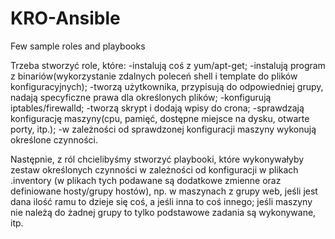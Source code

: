 # KRO-Ansible
Few sample roles and playbooks

Trzeba stworzyć role, które:
-instalują coś z yum/apt-get;
-instalują program z binariów(wykorzystanie zdalnych poleceń shell i
template do plików konfiguracyjnych);
-tworzą użytkownika, przypisują do odpowiedniej grupy, nadają
specyficzne prawa dla określonych plików;
-konfigurują iptables/firewalld;
-tworzą skrypt i dodają wpisy do crona;
-sprawdzają konfigurację maszyny(cpu, pamięć, dostępne miejsce na
dysku, otwarte porty, itp.);
-w zależności od sprawdzonej konfiguracji maszyny wykonują określone czynności.

Następnie, z ról chcielibyśmy stworzyć playbooki, które wykonywałyby
zestaw określonych czynności w zależności od konfiguracji w plikach
.inventory (w plikach tych podawane są dodatkowe zmienne oraz
definiowane hosty/grupy hostów), np. w maszynach z grupy web, jeśli
jest dana ilość ramu to dzieje się coś, a jeśli inna to coś innego;
jeśli maszyny nie należą do żadnej grupy to tylko podstawowe zadania
są wykonywane, itp.
